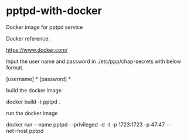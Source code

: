 # pptpd-with-docker
Docker image for pptpd service


Docker reference:

https://www.docker.com/


Input the user name and password in ./etc/ppp/chap-secrets with below format.

[username] * [password] *


build the docker image

docker build -t pptpd .


run the docker image

docker run --name pptpd --privileged -d -t -p 1723:1723 -p 47:47 --net=host pptpd
